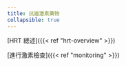 ```yaml
---
title: 抗雄激素藥物
collapsible: true
---
```


[HRT 總述]({{< ref "hrt-overview" >}})

[進行激素檢查]({{< ref "monitoring" >}})
